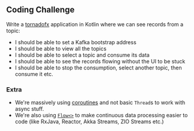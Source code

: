 ## Coding Challenge

 Write a [tornadofx](https://github.com/edvin/tornadofx) application in Kotlin where we can see records from a topic:

- I should be able to set a Kafka bootstrap address
- I should be able to view all the topics
- I should be able to select a topic and consume its data
- I should be able to see the records flowing without the UI to be stuck
- I should be able to stop the consumption, select another topic, then consume it etc.

### Extra

- We're massively using [coroutines](https://kotlinlang.org/docs/reference/coroutines-overview.html) and not basic `Thread`s to work with async stuff.
- We're also using [`Flow<>`](https://kotlinlang.org/docs/reference/coroutines/flow.html) to make continuous data processing easier to code (like RxJava, Reactor, Akka Streams, ZIO Streams etc.)
